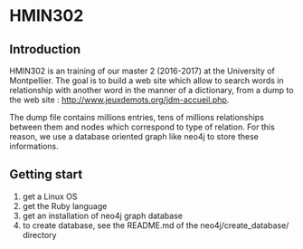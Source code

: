 # HMIN302

## Introduction

HMIN302 is an training of our master 2 (2016-2017) at the University of Montpellier. The goal is to build a web site which allow to search words in relationship with another word in the manner of a dictionary, from a dump to the web site : http://www.jeuxdemots.org/jdm-accueil.php.

The dump file contains millions entries, tens of millions relationships between them and nodes which correspond to type of relation. For this reason, we use a database oriented graph like neo4j to store these informations. 

## Getting start

1. get a Linux OS
2. get the Ruby language
3. get an installation of neo4j graph database
4. to create database, see the README.md of the neo4j/create_database/ directory

